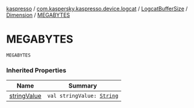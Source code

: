 [kaspresso](../../../index.md) / [com.kaspersky.kaspresso.device.logcat](../../index.md) / [LogcatBufferSize](../index.md) / [Dimension](index.md) / [MEGABYTES](./-m-e-g-a-b-y-t-e-s.md)

# MEGABYTES

`MEGABYTES`

### Inherited Properties

| Name | Summary |
|---|---|
| [stringValue](string-value.md) | `val stringValue: `[`String`](https://kotlinlang.org/api/latest/jvm/stdlib/kotlin/-string/index.html) |
